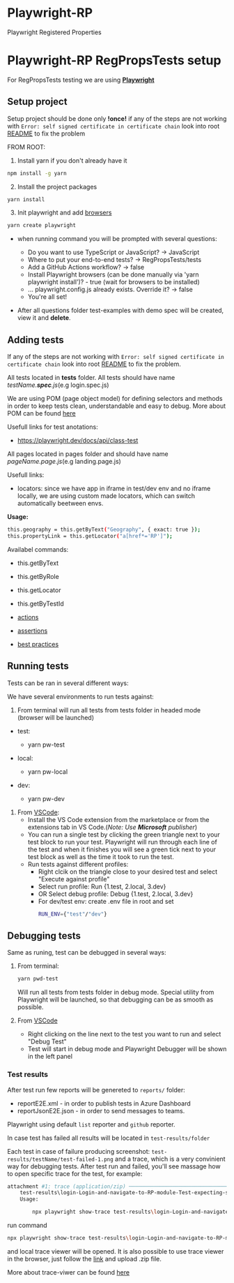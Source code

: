 # Playwright-RP
Playwright Registered Properties
# Playwright-RP RegPropsTests setup

For RegPropsTests testing we are using [**Playwright** ](https://playwright.dev/docs/intro)

## Setup project

Setup project should be done only **!once!** if any of the steps are not working with `Error: self signed certificate in certificate chain` look into root [README](../README.md) to fix the problem

FROM ROOT: 
1. Install yarn if you don't already have it

```sh
npm install -g yarn
```

2. Install the project packages

```sh
yarn install
```

3. Init playwright and add [browsers](https://playwright.dev/docs/intro)

```sh
yarn create playwright
```
- when running command you will be prompted with several questions:
  - Do you want to use TypeScript or JavaScript? -> JavaScript
  - Where to put your end-to-end tests? -> RegPropsTests/tests
  - Add a GitHub Actions workflow? -> false
  - Install Playwright browsers (can be done manually via 'yarn playwright install')? - true (wait for browsers to be installed)
  - ... playwright.config.js already exists. Override it? -> false
  - You're all set!

- After all questions folder test-examples with demo spec will be created, view it and **delete**.

## Adding tests
If any of the steps are not working with `Error: self signed certificate in certificate chain` look into root [README](../README.md) to fix the problem.

All tests located in **tests** folder. 
All tests should have name *testName.**spec**.js*(e.g login.spec.js)

We are using POM (page object model) for defining selectors and methods in order to keep tests clean, understandable and easy to debug. More about POM can be found [here](https://playwright.dev/docs/pom)

Usefull links for test anotations:
- https://playwright.dev/docs/api/class-test 

All pages located in pages folder and should have name *pageName.page.js*(e.g landing.page.js)

Usefull links:
 - locators: since we have app in iframe in test/dev env and no iframe locally, we are using custom made locators, which can switch automatically beetween envs.
  
**Usage:**

```sh
this.geography = this.getByText("Geography", { exact: true });
this.propertyLink = this.getLocator("a[href*='RP']");

  ```
  Availabel commands:
  - this.getByText
  - this.getByRole
  - this.getLocator
  - this.getByTestId

 - [actions](https://playwright.dev/docs/input)
 - [assertions](https://playwright.dev/docs/test-assertions)
 - [best practices](https://playwright.dev/docs/best-practices#best-practices)

## Running tests
Tests can be ran in several different ways:

We have several environments to run tests against:
1. From terminal will run all tests from tests folder in headed mode (browser will be launched)
   
- test:
  - yarn pw-test

- local:
  - yarn pw-local

- dev:
  - yarn pw-dev


1. From [VSCode](https://playwright.dev/docs/getting-started-vscode):
    - Install the VS Code extension from the marketplace or from the extensions tab in VS Code.(*Note: Use **Microsoft** publisher*)
    - You can run a single test by clicking the green triangle next to your test block to run your test. Playwright will run through each line of the test and when it finishes you will see a green tick next to your test block as well as the time it took to run the test.
    - Run tests against different profiles:
      - Right clcik on the triangle close to your desired test and select "Execute against profile"
      - Select run profile: Run {1.test, 2.local, 3.dev}
      - OR Select debug profile: Debug {1.test, 2.local, 3.dev}
      - For dev/test env: create .env file in root and set 
        ```sh
        RUN_ENV={"test"/"dev"}
        ```

## Debugging tests
Same as runing, test can be debugged in several ways:
1. From terminal:
     ```sh
    yarn pwd-test
    ```
    Will run all tests from tests folder in debug mode. Special utility from Playwright will be launched, so that debugging can be as smooth as possible.
  
2. From [VSCode](https://playwright.dev/docs/getting-started-vscode#debugging-tests)
    - Right clicking on the line next to the test you want to run and select "Debug Test"
    - Test will start in debug mode and Playwright Debugger will be shown in the left panel

### Test results
After test run few reports will be genereted to ```reports/``` folder:
 - reportE2E.xml - in order to publish tests in Azure Dashboard
 - reportJsonE2E.json - in order to send messages to teams.

Playwright using default ```list``` reporter and ```github``` reporter.

In case test has failed all results will be located in ```test-results/folder``` 

Each test in case of failure producing screenshot: ```test-results/testName/test-failed-1.png``` and a trace, which is a very convinient way for debugging tests. 
After test run and failed, you'll see massage how to open specific trace for the test, for example:
```sh
attachment #1: trace (application/zip) ─────────────────────────────────────────────────────────
    test-results\login-Login-and-navigate-to-RP-module-Test-expecting-second-module-instead-of-fourth---fail-test\trace.zip
    Usage:

        npx playwright show-trace test-results\login-Login-and-navigate-to-RP-module-Test-expecting-second-module-instead-of-fourth---fail-test\trace.zip
```
run command 
```sh
npx playwright show-trace test-results\login-Login-and-navigate-to-RP-module-Test-expecting-second-module-instead-of-fourth---fail-test\trace.zip
```
and local trace viewer will be opened.
It is also possible to use trace viewer in the browser, just follow the [link](https://trace.playwright.dev/) and upload .zip file.

More about trace-viwer can be found [here](https://playwright.dev/docs/trace-viewer-intro#viewing-the-trace)